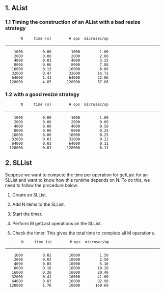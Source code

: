 ## 1. AList


### 1.1 Timing the construction of an AList with a bad resize strategy
           N     time (s)        # ops  microsec/op
------------------------------------------------------------
        1000         0.00         1000         1.00
        2000         0.00         2000         2.00
        4000         0.01         4000         3.25
        8000         0.06         8000         7.88
       16000         0.13        16000         8.06
       32000         0.47        32000        14.72
       64000         1.41        64000        22.06
      128000         4.85       128000        37.86

### 1.2  with a good resize strategy
           N     time (s)        # ops  microsec/op
------------------------------------------------------------
        1000         0.00         1000         1.00
        2000         0.00         2000         0.00
        4000         0.00         4000         0.50
        8000         0.00         8000         0.25
       16000         0.00        16000         0.25
       32000         0.01        32000         0.22
       64000         0.01        64000         0.11
      128000         0.01       128000         0.11


## 2. SLList
Suppose we want to compute the time per operation for getLast for an SLList and want to know how this runtime depends on N. To do this, we need to follow the procedure below:

1. Create an SLList.
2. Add N items to the SLList.
3. Start the timer.
4. Perform M getLast operations on the SLList.
5. Check the timer. This gives the total time to complete all M operations.


           N     time (s)        # ops  microsec/op
------------------------------------------------------------
        1000         0.02        10000         1.50
        2000         0.03        10000         2.50
        4000         0.05        10000         5.10
        8000         0.10        10000        10.20
       16000         0.20        10000        20.40
       32000         0.41        10000        41.00
       64000         0.83        10000        82.90
      128000         1.70        10000       169.60